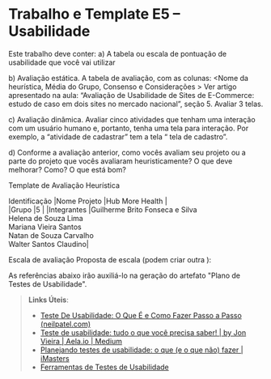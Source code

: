 # Trabalho e Template E5 – Usabilidade

Este trabalho deve conter:
a)	A tabela ou escala de pontuação de usabilidade que você vai utilizar

b)	Avaliação estática. A tabela de avaliação, com as colunas:
<Nome da heurística, Média do Grupo, Consenso e  Considerações >
Ver artigo apresentado na aula: 
“Avaliação de Usabilidade de Sites de E-Commerce: estudo de caso em dois sites no mercado nacional”, seção 5.
Avaliar 3 telas.

c)	Avaliação dinâmica. Avaliar cinco atividades que tenham uma interação com um usuário humano e, portanto, tenha uma tela para interação. Por exemplo,  a “atividade de cadastrar” tem a tela “ tela de cadastro”.
 
d)	Conforme a avaliação anterior, como vocês avaliam seu projeto ou a parte do projeto que vocês avaliaram heuristicamente? O que deve melhorar? Como? O que está bom?



Template de Avaliação Heurística

Identificação
|Nome Projeto |Hub More Health | <br>
|Grupo	|5 | 
|Integrantes |Guilherme Brito Fonseca e Silva <br>Helena de Souza Lima <br>Mariana Vieira Santos <br>Natan de Souza Carvalho <br> Walter Santos Claudino|







Escala de avaliação
Proposta de escala (podem criar outra ):






As referências abaixo irão auxiliá-lo na geração do artefato "Plano de Testes de Usabilidade".

> **Links Úteis**:
> - [Teste De Usabilidade: O Que É e Como Fazer Passo a Passo (neilpatel.com)](https://neilpatel.com/br/blog/teste-de-usabilidade/)
> - [Teste de usabilidade: tudo o que você precisa saber! | by Jon Vieira | Aela.io | Medium](https://medium.com/aela/teste-de-usabilidade-o-que-voc%C3%AA-precisa-saber-39a36343d9a6/)
> - [Planejando testes de usabilidade: o que (e o que não) fazer | iMasters](https://imasters.com.br/design-ux/planejando-testes-de-usabilidade-o-que-e-o-que-nao-fazer/)
> - [Ferramentas de Testes de Usabilidade](https://www.usability.gov/how-to-and-tools/resources/templates.html)
